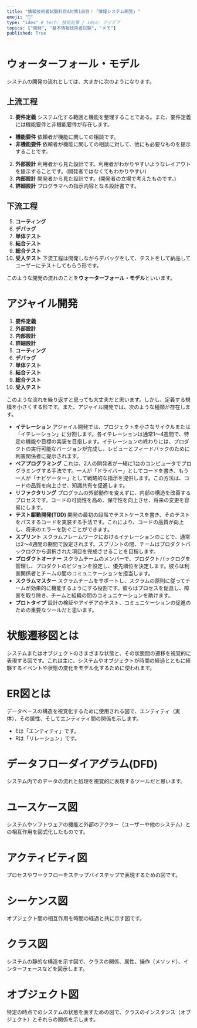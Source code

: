 ```yaml
---
title: "情報技術者試験科目A対策1日目！「情報システム開発」"
emoji: "📖"
type: "idea" # tech: 技術記事 / idea: アイデア
topics: ["開発", "基本情報技術者試験", "メモ"]
published: True
---
```


# ウォーターフォール・モデル
システムの開発の流れとしては、大まかに次のようになります。

上流工程
----
1. **要件定義**
システム化する範囲と機能を整理することである。また、要件定義には機能要件と非機能要件が存在します。
- **機能要件**
依頼者が機能に関しての相談です。
- **非機能要件**
依頼者が機能に関しての相談に対して、他にも必要なものを提示することです。
2. **外部設計**
利用者から見た設計です。利用者がわかりやすいようなレイアウトを提示することです。(開発者ではなくてもわかりやすい)
3. **内部設計**
開発者から見た設計です。(開発者の立場で考えたものです。)
4. **詳細設計**
プログラマへの指示内容となる設計書です。

下流工程
------
5. **コーティング**
6. **デバッグ**
7. **単体テスト**
8. **結合テスト**
9. **総合テスト**
10. **受入テスト**
下流工程は開発しながらデバッグをして、テストをして納品してユーザーにテストしてもらう形です。

このような開発の流れのことを**ウォーターフォール・モデル**といいます。

# アジャイル開発
1. **要件定義**
2. **外部設計**
3. **内部設計**
4. **詳細設計**
5. **コーティング**
6. **デバッグ**
7. **単体テスト**
8. **結合テスト**
9. **総合テスト**
10. **受入テスト**

このような流れを繰り返すと思っても大丈夫だと思います。しかし、定義する規模を小さくする形です。また、アジャイル開発では、次のような種類が存在します。
- **イテレーション**
アジャイル開発では、プロジェクトを小さなサイクルまたは「イテレーション」に分割します。各イテレーションは通常1～4週間で、特定の機能や目標の実装を目指します。イテレーションの終わりには、プロダクトの実行可能なバージョンが完成し、レビューとフィードバックのために利害関係者に提示されます。
- **ペアプログラミング**
これは、2人の開発者が一緒に1台のコンピュータでプログラミングする手法です。一人が「ドライバー」としてコードを書き、もう一人が「ナビゲーター」として戦略的な指示を提供します。この方法は、コードの品質を向上させ、知識共有を促進します。
- **リファクタリング**
プログラムの外部動作を変えずに、内部の構造を改善するプロセスです。コードの可読性を高め、保守性を向上させ、将来の変更を容易にします。
- **テスト駆動開発(TDD)**
開発の最初の段階でテストケースを書き、そのテストをパスするコードを実装する手法です。これにより、コードの品質が向上し、将来のエラーを防ぐことができます。
- **スプリント**
スクラムフレームワークにおけるイテレーションのことで、通常は2～4週間の期間で設定されます。スプリントの間、チームはプロダクトバックログから選択された項目を完成させることを目指します。
- **プロダクトオーナー**
スクラムチームのメンバーで、プロダクトバックログを管理し、プロダクトのビジョンを設定し、優先順位を決定します。彼らは利害関係者とチームの間のコミュニケーションを担当します。
- **スクラムマスター**
スクラムチームをサポートし、スクラムの原則に従ってチームが効果的に機能するようにする役割です。彼らはプロセスを促進し、障害を取り除き、チームと組織の間のコミュニケーションを助けます。
- **プロトタイプ**
設計の検証やアイデアのテスト、コミュニケーションの促進のための重要なツールだと思います。
# 状態遷移図とは
システムまたはオブジェクトのさまざまな状態と、その状態間の遷移を視覚的に表現する図です。これは主に、システムやオブジェクトが時間の経過とともに経験するイベントや状態の変化をモデル化するために使われます。

# ER図とは
データベースの構造を視覚化するために使用される図で、エンティティ（実体）、その属性、そしてエンティティ間の関係を示します。
- Eは「エンティティ」です。
- Rは「リレーション」です。

# データフローダイアグラム(DFD)
システム内でのデータの流れと処理を視覚的に表現するツールだと思います。
# ユースケース図
システムやソフトウェアの機能と外部のアクター（ユーザーや他のシステム）との相互作用を図式化したものです。
# アクティビティ図
プロセスやワークフローをステップバイステップで表現するための図です。
# シーケンス図
オブジェクト間の相互作用を時間の経過と共に示す図です。
# クラス図
システムの静的な構造を示す図で、クラスの関係、属性、操作（メソッド）、インターフェースなどを図示します。
# オブジェクト図
特定の時点でのシステムの状態を表すための図で、クラスのインスタンス（オブジェクト）とそれらの関係を示します。